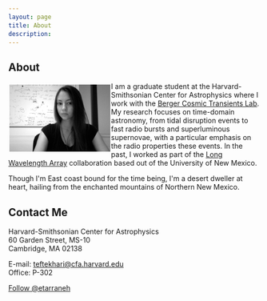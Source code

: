 ```yaml
---
layout: page
title: About
description: 
---
```

## About

<img src="images/profilepic.jpg" align="left" width="40%" style="display:inline;margin:5px 2px 2px 2px;"> I am a graduate student at the Harvard-Smithsonian Center for Astrophysics where I work with the <a href="https://www.transients.science/">Berger Cosmic Transients Lab</a>. My research focuses on time-domain astronomy, from tidal disruption events to fast radio bursts and superluminous supernovae, with a particular emphasis on the radio properties these events. In the past, I worked as part of the [Long Wavelength Array](http://www.phys.unm.edu/~lwa/index.html) collaboration based out of the University of New Mexico.

Though I'm East coast bound for the time being, I'm a desert dweller at heart, hailing from the enchanted mountains of Northern New Mexico.

## Contact Me

Harvard-Smithsonian Center for Astrophysics  
60 Garden Street, MS-10  
Cambridge, MA 02138  

E-mail: [teftekhari@cfa.harvard.edu](mailto:teftekhari@cfa.harvard.edu)  
Office: P-302

<a href="https://twitter.com/etarraneh" class="twitter-follow-button" data-show-count="false">Follow @etarraneh</a><script async src="//platform.twitter.com/widgets.js" charset="utf-8"></script>



